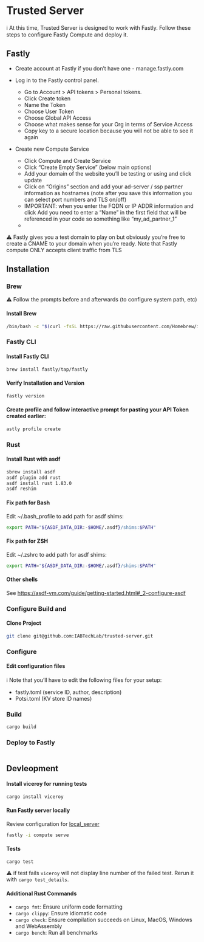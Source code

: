 # Trusted Server 

:information_source: At this time, Trusted Server is designed to work with Fastly. Follow these steps to configure Fastly Compute and deploy it.

## Fastly
- Create account at Fastly if you don’t have one - manage.fastly.com
- Log in to the Fastly control panel. 
    - Go to Account > API tokens > Personal tokens. 
    - Click Create token
    - Name the Token
    - Choose User Token
    - Choose Global API Access
    - Choose what makes sense for your Org in terms of Service Access
    - Copy key to a secure location because you will not be able to see it again

- Create new Compute Service 
    - Click Compute and Create Service 
    - Click “Create Empty Service” (below main options) 
    - Add your domain of the website you’ll be testing or using and click update
    - Click on “Origins” section and add your ad-server / ssp partner information as hostnames (note after you save this information you can select port numbers and TLS on/off) 
    - IMPORTANT: when you enter the FQDN or IP ADDR information and click Add you need to enter a “Name” in the first field that will be referenced in your code so something like “my_ad_partner_1” 
    - 

:warning: Fastly gives you a test domain to play on but obviously you’re free to create a CNAME to your domain when you’re ready. Note that Fastly compute ONLY accepts client traffic from TLS 

## Installation

### Brew

:warning: Follow the prompts before and afterwards (to configure system path, etc)

#### Install Brew

```sh
/bin/bash -c "$(curl -fsSL https://raw.githubusercontent.com/Homebrew/install/HEAD/install.sh)"
```
### Fastly CLI

#### Install Fastly CLI 
```sh
brew install fastly/tap/fastly
```

#### Verify Installation and Version 
```sh
fastly version
```

#### Create profile and follow interactive prompt for pasting your API Token created earlier:
```sh	
astly profile create
```

### Rust

#### Install Rust with asdf
```sh
sbrew install asdf
asdf plugin add rust
asdf install rust 1.83.0
asdf reshim
```

#### Fix path for Bash

Edit ~/.bash_profile to add path for asdf shims: 
```sh
export PATH="${ASDF_DATA_DIR:-$HOME/.asdf}/shims:$PATH"
```

#### Fix path for ZSH

Edit ~/.zshrc to add path for asdf shims: 
```sh
export PATH="${ASDF_DATA_DIR:-$HOME/.asdf}/shims:$PATH"
```

#### Other shells
See https://asdf-vm.com/guide/getting-started.html#_2-configure-asdf


### Configure Build and

#### Clone Project
```sh
git clone git@github.com:IABTechLab/trusted-server.git
```

### Configure
#### Edit configuration files
:information_source: Note that you’ll have to edit the following files for your setup:

- fastly.toml (service ID, author, description) 
- Potsi.toml (KV store ID names) 

### Build

```sh
cargo build
```

### Deploy to Fastly

```sh
```

## Devleopment

#### Install viceroy for running tests
```sh
cargo install viceroy
```

#### Run Fastly server locally
Review configuration for [local_server](fastly.toml#L16)
```sh
fastly -i compute serve
```

#### Tests
```
cargo test
```

:warning: if test fails `viceroy` will not display line number of the failed test. Rerun it with `cargo test_details`.

#### Additional Rust Commands
- `cargo fmt`: Ensure uniform code formatting
- `cargo clippy`: Ensure idiomatic code
- `cargo check`: Ensure compilation succeeds on Linux, MacOS, Windows and WebAssembly
- `cargo bench`: Run all benchmarks
